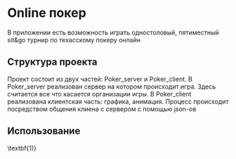 # Online покер 

В приложении есть возможность играть одностоловый, пятиместный sit&go турнир по техасскому покеру онлайн

## Структура проекта

Проект состоит из двух частей: Poker_server и Poker_client.
В Poker_server реализован сервер на котором происходит игра. Здесь считается все что касается организации игры.
В Poker_client реализована клиентская часть: графика, анимация.
Процесс происходит посредством общения клиена с сервером с помощью json-ов

## Использование 
\textbf{1)}



